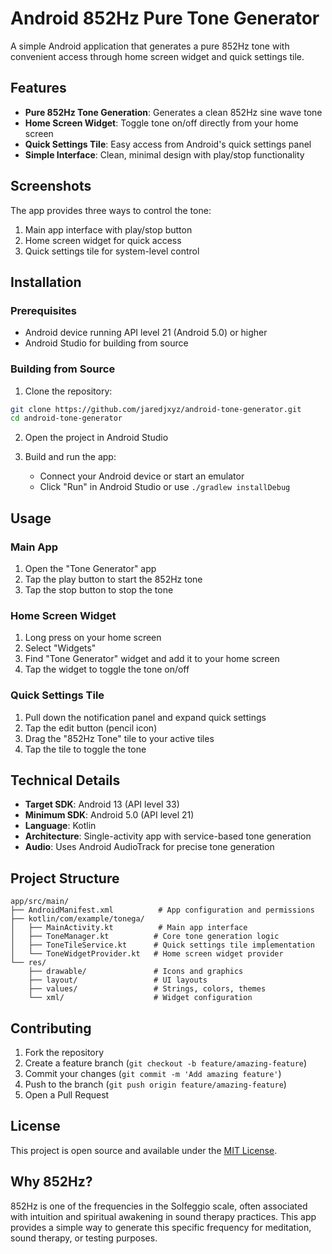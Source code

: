 # Android 852Hz Pure Tone Generator

A simple Android application that generates a pure 852Hz tone with convenient access through home screen widget and quick settings tile.

## Features

- **Pure 852Hz Tone Generation**: Generates a clean 852Hz sine wave tone
- **Home Screen Widget**: Toggle tone on/off directly from your home screen
- **Quick Settings Tile**: Easy access from Android's quick settings panel
- **Simple Interface**: Clean, minimal design with play/stop functionality

## Screenshots

The app provides three ways to control the tone:
1. Main app interface with play/stop button
2. Home screen widget for quick access
3. Quick settings tile for system-level control

## Installation

### Prerequisites
- Android device running API level 21 (Android 5.0) or higher
- Android Studio for building from source

### Building from Source

1. Clone the repository:
```bash
git clone https://github.com/jaredjxyz/android-tone-generator.git
cd android-tone-generator
```

2. Open the project in Android Studio

3. Build and run the app:
   - Connect your Android device or start an emulator
   - Click "Run" in Android Studio or use `./gradlew installDebug`

## Usage

### Main App
1. Open the "Tone Generator" app
2. Tap the play button to start the 852Hz tone
3. Tap the stop button to stop the tone

### Home Screen Widget
1. Long press on your home screen
2. Select "Widgets" 
3. Find "Tone Generator" widget and add it to your home screen
4. Tap the widget to toggle the tone on/off

### Quick Settings Tile
1. Pull down the notification panel and expand quick settings
2. Tap the edit button (pencil icon)
3. Drag the "852Hz Tone" tile to your active tiles
4. Tap the tile to toggle the tone

## Technical Details

- **Target SDK**: Android 13 (API level 33)
- **Minimum SDK**: Android 5.0 (API level 21)
- **Language**: Kotlin
- **Architecture**: Single-activity app with service-based tone generation
- **Audio**: Uses Android AudioTrack for precise tone generation

## Project Structure

```
app/src/main/
├── AndroidManifest.xml          # App configuration and permissions
├── kotlin/com/example/tonega/
│   ├── MainActivity.kt          # Main app interface
│   ├── ToneManager.kt          # Core tone generation logic
│   ├── ToneTileService.kt      # Quick settings tile implementation
│   └── ToneWidgetProvider.kt   # Home screen widget provider
└── res/
    ├── drawable/               # Icons and graphics
    ├── layout/                 # UI layouts
    ├── values/                 # Strings, colors, themes
    └── xml/                    # Widget configuration
```

## Contributing

1. Fork the repository
2. Create a feature branch (`git checkout -b feature/amazing-feature`)
3. Commit your changes (`git commit -m 'Add amazing feature'`)
4. Push to the branch (`git push origin feature/amazing-feature`)
5. Open a Pull Request

## License

This project is open source and available under the [MIT License](LICENSE).

## Why 852Hz?

852Hz is one of the frequencies in the Solfeggio scale, often associated with intuition and spiritual awakening in sound therapy practices. This app provides a simple way to generate this specific frequency for meditation, sound therapy, or testing purposes.